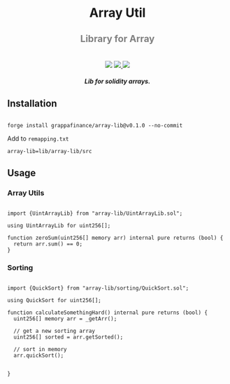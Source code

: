 <div align="center">
  <h1 > Array Util </h1>
  <h3 style="font-size:2.2vw;color:grey">
  Library for Array
  </h3>
  
  <br/>
  <a href="https://github.com/foundry-rs/foundry"><img src="https://img.shields.io/static/v1?label=foundry-rs&message=foundry&color=blue&logo=github"/></a>
  <a href=https://github.com/grappafinance/core/actions/workflows/CI.yml""><img src="https://github.com/grappafinance/core/actions/workflows/CI.yml/badge.svg?branch=master"> </a>

  <a href="https://codecov.io/gh/grappafinance/array-lib" >
<img src="https://codecov.io/gh/grappafinance/array-lib/branch/master/graph/badge.svg?token=6CCM1VFLV9"/>
</a>
  <h5 align="center"> Lib for solidity arrays.</h5>
  
</div>

## Installation

```shell

forge install grappafinance/array-lib@v0.1.0 --no-commit

```

Add to `remapping.txt`
```
array-lib=lib/array-lib/src
```

## Usage

### Array Utils

```solidity

import {UintArrayLib} from "array-lib/UintArrayLib.sol";

using UintArrayLib for uint256[];

function zeroSum(uint256[] memory arr) internal pure returns (bool) {
  return arr.sum() == 0;
}
```

### Sorting

```solidity

import {QuickSort} from "array-lib/sorting/QuickSort.sol";

using QuickSort for uint256[];

function calculateSomethingHard() internal pure returns (bool) {
  uint256[] memory arr = _getArr();

  // get a new sorting array
  uint256[] sorted = arr.getSorted();

  // sort in memory
  arr.quickSort();

  
}
```
